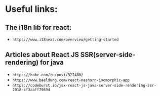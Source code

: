 # Useful links:

## The i18n lib for react: 
* `https://www.i18next.com/overview/getting-started`

## Articles about React JS SSR(server-side-rendering) for java
* `https://habr.com/ru/post/327480/` 
* `https://www.baeldung.com/react-nashorn-isomorphic-app`
* `https://codeburst.io/jsx-react-js-java-server-side-rendering-ssr-2018-cf3aaff7969d`